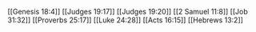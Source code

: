 [[Genesis 18:4]]
[[Judges 19:17]]
[[Judges 19:20]]
[[2 Samuel 11:8]]
[[Job 31:32]]
[[Proverbs 25:17]]
[[Luke 24:28]]
[[Acts 16:15]]
[[Hebrews 13:2]]
